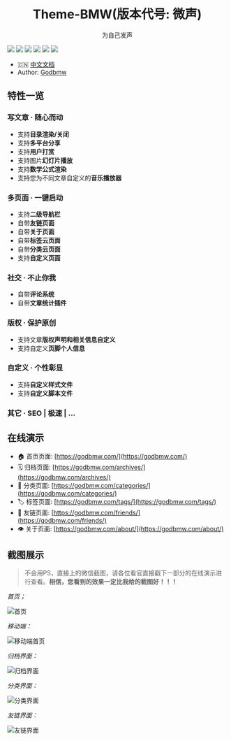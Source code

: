 <h1 align="center">Theme-BMW(版本代号: 微声)</h1>

<p align="center">为自己发声</p>

[![](https://img.shields.io/badge/made_with-love-orange.svg)](https://godbmw.com/)
[![](https://img.shields.io/badge/build-passing-green.svg)](https://godbmw.com/)
[![](https://img.shields.io/badge/release-v3.1.0-blue.svg)](https://godbmw.com/)
[![](https://img.shields.io/badge/hexo->=3.0-blue.svg)](https://godbmw.com/)
[![](https://img.shields.io/badge/leancloud-=3.3.1-blue.svg)](https://godbmw.com/)
[![](https://img.shields.io/badge/license-MIT-blue.svg)](https://godbmw.com/)

- 🇨🇳 [中文文档](https://godbmw.com/passages/2018-11-15-theme-bmw-docs-zh/)
- Author: [Godbmw](https://godbmw.com/)

<!-- ## 源码地址

> **如果您看的顺眼，欢迎来第一个地址给个Star**。每个Star都会增加我维护此主题的热情！

- Github: [https://github.com/dongyuanxin/theme-bmw](https://github.com/dongyuanxin/theme-bmw)
- ~~Vuejs版本: https://github.com/dongyuanxin/vuejs-theme-bmw~~ -->

## 特性一览

### 写文章 · 随心而动

- 支持**目录渲染/关闭**
- 支持**多平台分享**
- 支持**用户打赏**
- 支持图片**幻灯片播放**
- 支持**数学公式渲染**
- 支持您为不同文章自定义的**音乐播放器**

### 多页面 · 一键启动

- 支持**二级导航栏**
- 自带**友链页面**
- 自带**关于页面**
- 自带**标签云页面**
- 自带**分类云页面**
- 支持**自定义页面**

### 社交 · 不止你我

- 自带**评论系统**
- 自带**文章统计插件**

### 版权 · 保护原创

- 支持文章**版权声明和相关信息自定义**
- 支持自定义**页脚个人信息**

### 自定义 · 个性彰显

- 支持**自定义样式文件**
- 支持**自定义脚本文件**

### 其它 · SEO | 极速 | ... 



## 在线演示

- 🏠 首页页面: [https://godbmw.com/](https://godbmw.com/)
- 🗓️ 归档页面: [https://godbmw.com/archives/](https://godbmw.com/archives/)
- 🔖 分类页面: [https://godbmw.com/categories/](https://godbmw.com/categories/)
- 🏷️ 标签页面: [https://godbmw.com/tags/](https://godbmw.com/tags/)
- 💏 友链页面: [https://godbmw.com/friends/](https://godbmw.com/friends/)
- 👁️ 关于页面: [https://godbmw.com/about/](https://godbmw.com/about/)

## 截图展示

> 不会用PS，直接上的微信截图，请各位看官直接戳下一部分的在线演示进行查看。**相信，您看到的效果一定比我给的截图好！！！**

*首页；*

![首页](https://godbmw.com/images/开源项目/一款简约且实用的Hexo新主题：BMW//1.png)

*移动端：*

![移动端首页](https://godbmw.com/images/开源项目/一款简约且实用的Hexo新主题：BMW//2.png)

*归档界面：*

![归档界面](https://godbmw.com/images/开源项目/一款简约且实用的Hexo新主题：BMW//5.png)

*分类界面：*

![分类界面](https://godbmw.com/images/开源项目/一款简约且实用的Hexo新主题：BMW//4.png)

*友链界面：*

![友链界面](https://godbmw.com/images/开源项目/一款简约且实用的Hexo新主题：BMW//3.png)